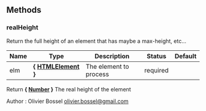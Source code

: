 ## Methods


### realHeight

Return the full height of an element that has maybe a max-height, etc...


Name  |  Type  |  Description  |  Status  |  Default
------------  |  ------------  |  ------------  |  ------------  |  ------------
elm  |  **{ [HTMLElement](https://developer.mozilla.org/fr/docs/Web/API/HTMLElement) }**  |  The element to process  |  required  |

Return **{ [Number](https://developer.mozilla.org/fr/docs/Web/JavaScript/Reference/Objets_globaux/Number) }** The real height of the element

Author : Olivier Bossel <olivier.bossel@gmail.com>
